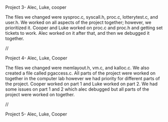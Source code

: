 Project 3- Alec, Luke, cooper

The files we changed were sysproc.c, syscall.h, proc.c, lotterytest.c, and user.h.
We worked on all aspects of the project together; however, we prioritized it. Cooper and Luke worked on proc.c and proc.h and getting set tickets to work. Alec worked on it after that, and then we debugged it together.

//

Project 4- Alec, Luke, Cooper

The files we changed were memlayout.h, vm.c, and kalloc.c. We also created a file called pgaccess.c.
All parts of the project were worked on together in the computer lab however we had priority for different parts of the project. Cooper worked on part 1 and Luke worked on part 2. We had some issues on part 1 and 2 which alec debugged but all parts of the project were worked on together.

//

Project 5- Alec, Luke, Cooper

